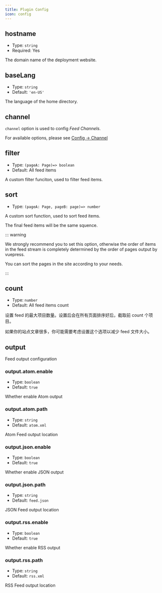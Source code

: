 ```yaml
---
title: Plugin Config
icon: config
---
```


## hostname

- Type: `string`
- Required: Yes

The domain name of the deployment website.

## baseLang

- Type: `string`
- Default: `'en-US'`

The language of the home directory.

## channel

`channel` option is used to config _Feed Channels_.

For available options, please see [Config → Channel](channel.md)

## filter

- Type: `(pageA: Page)=> boolean`
- Default: All feed items

A custom filter funciton, used to filter feed items.

## sort

- Type: `(pageA: Page, pageB: page)=> number`

A custom sort function, used to sort feed items.

The final feed items will be the same squence.

::: warning

We strongly recommend you to set this option, otherwise the order of items in the feed stream is completely determined by the order of pages output by vuepress.

You can sort the pages in the site according to your needs.

:::

## count

- Type: `number`
- Default: All feed items count

设置 feed 的最大项目数量。设置后会在所有页面排序好后，截取前 count 个项目。

如果你的站点文章很多，你可能需要考虑设置这个选项以减少 feed 文件大小。

## output

Feed output configuration

### output.atom.enable

- Type: `boolean`
- Default: `true`

Whether enable Atom output

### output.atom.path

- Type: `string`
- Default: `atom.xml`

Atom Feed output location

### output.json.enable

- Type: `boolean`
- Default: `true`

Whether enable JSON output

### output.json.path

- Type: `string`
- Default: `feed.json`

JSON Feed output location

### output.rss.enable

- Type: `boolean`
- Default: `true`

Whether enable RSS output

### output.rss.path

- Type: `string`
- Default: `rss.xml`

RSS Feed output location
